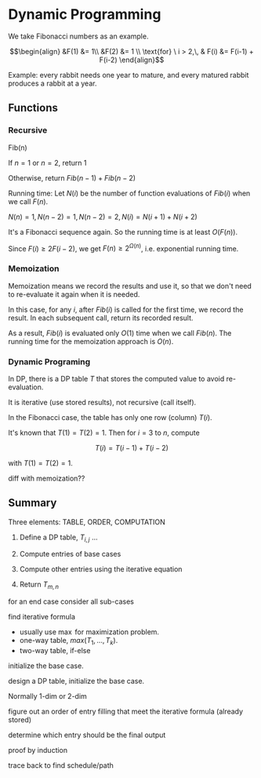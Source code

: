 
# Dynamic Programming

We take Fibonacci numbers as an example.

$$\begin{align}
&F(1) &= 1\\
&F(2) &= 1 \\
\text{for} \ i > 2,\, & F(i) &= F(i-1) + F(i-2)
\end{align}$$

Example: every rabbit needs one year to mature, and every matured rabbit produces a rabbit at a year.

## Functions

### Recursive

Fib(n)

If $n=1$ or $n=2$, return $1$

Otherwise, return $Fib(n-1) + Fib(n-2)$

Running time:
Let $N(i)$ be the number of function evaluations of $Fib(i)$ when we call $F(n)$.

$N(n)=1, N(n-2)=1, N(n-2)=2, N(i) = N(i+1) + N(i+2)$

It's a Fibonacci sequence again. So the running time is at least $O(F(n))$.

Since $F(i) \ge 2F(i-2)$, we get $F(n) \ge 2^ {\Omega(n)}$, i.e. exponential running time.

### Memoization

Memoization means we record the results and use it, so that we don't need to re-evaluate it again when it is needed.

In this case, for any $i$, after $Fib(i)$ is called for the first time, we record the result. In each subsequent call, return its recorded result.

As a result, $Fib(i)$ is evaluated only $O(1)$ time when we call $Fib(n)$. The running time for the memoization approach is $O(n)$.

### Dynamic Programing

In DP, there is a DP table $T$ that stores the computed value to avoid re-evaluation.

It is iterative (use stored results), not recursive (call itself).

In the Fibonacci case, the table has only one row (column) $T(i)$.

It's known that $T(1) = T(2) = 1$. Then for $i=3$ to $n$, compute

$$
T(i) = T(i-1) + T(i-2)
$$

with $T(1) = T(2) = 1$.


diff with memoization??

## Summary

Three elements: TABLE, ORDER, COMPUTATION

1. Define a DP table, $T_{i,j}$ ...

1. Compute entries of base cases

1. Compute other entries using the iterative equation

1. Return $T_{m,n}$

for an end case consider all sub-cases

find iterative formula
- usually use $\max$ for maximization problem.
- one-way table, $max(T_1, \ldots, T_k)$.
- two-way table, if-else

initialize the base case.

design a DP table, initialize the base case.

Normally 1-dim or 2-dim

figure out an order of entry filling that meet the iterative formula (already stored)

determine which entry should be the final output

proof by induction

trace back to find schedule/path
